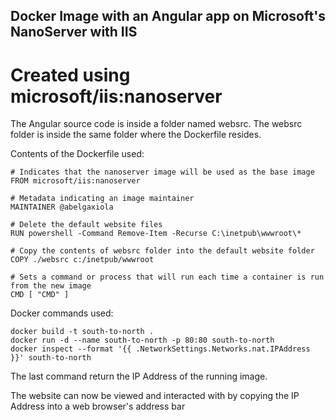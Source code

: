 Docker Image with an Angular app on Microsoft's NanoServer with IIS
---
# Created using microsoft/iis:nanoserver

The Angular source code is inside a folder named websrc. The websrc folder is inside the same folder where the Dockerfile resides.

Contents of the Dockerfile used:

    # Indicates that the nanoserver image will be used as the base image
    FROM microsoft/iis:nanoserver

    # Metadata indicating an image maintainer
    MAINTAINER @abelgaxiola

    # Delete the default website files
    RUN powershell -Command Remove-Item -Recurse C:\inetpub\wwwroot\*

    # Copy the contents of websrc folder into the default website folder
    COPY ./websrc c:/inetpub/wwwroot

    # Sets a command or process that will run each time a container is run from the new image
    CMD [ "CMD" ]

Docker commands used:

    docker build -t south-to-north .
	docker run -d --name south-to-north -p 80:80 south-to-north
	docker inspect --format '{{ .NetworkSettings.Networks.nat.IPAddress }}' south-to-north

The last command return the IP Address of the running image.

The website can now be viewed and interacted with by copying the IP Address into a web browser's address bar

